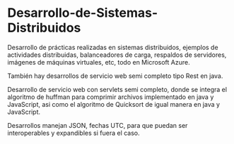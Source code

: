 # Desarrollo-de-Sistemas-Distribuidos


Desarrollo de prácticas realizadas en sistemas distribuidos, ejemplos de actividades distribuidas, 
balanceadores de carga, respaldos de servidores, imágenes de máquinas virtuales, etc, todo en Microsoft Azure. 

También hay desarrollos de servicio web semi completo tipo Rest en java. 

Desarrollo de servicio web con servlets semi completo, donde se integra el algoritmo de 
huffman para comprimir archivos implementado en java y JavaScript, asi como el algoritmo de Quicksort de igual manera en java y JavaScript. 

Desarrollos manejan JSON, fechas UTC, para que puedan ser interoperables y expandibles si fuera el caso. 
